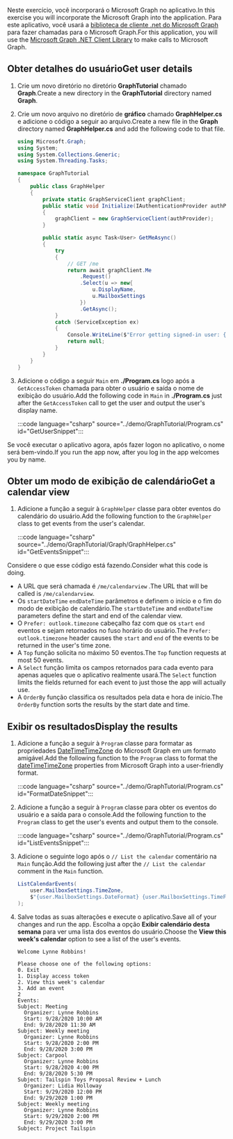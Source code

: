<!-- markdownlint-disable MD002 MD041 -->

<span data-ttu-id="b005d-101">Neste exercício, você incorporará o Microsoft Graph no aplicativo.</span><span class="sxs-lookup"><span data-stu-id="b005d-101">In this exercise you will incorporate the Microsoft Graph into the application.</span></span> <span data-ttu-id="b005d-102">Para este aplicativo, você usará a [biblioteca de cliente .net do Microsoft Graph](https://github.com/microsoftgraph/msgraph-sdk-dotnet) para fazer chamadas para o Microsoft Graph.</span><span class="sxs-lookup"><span data-stu-id="b005d-102">For this application, you will use the [Microsoft Graph .NET Client Library](https://github.com/microsoftgraph/msgraph-sdk-dotnet) to make calls to Microsoft Graph.</span></span>

## <a name="get-user-details"></a><span data-ttu-id="b005d-103">Obter detalhes do usuário</span><span class="sxs-lookup"><span data-stu-id="b005d-103">Get user details</span></span>

1. <span data-ttu-id="b005d-104">Crie um novo diretório no diretório **GraphTutorial** chamado **Graph**.</span><span class="sxs-lookup"><span data-stu-id="b005d-104">Create a new directory in the **GraphTutorial** directory named **Graph**.</span></span>
1. <span data-ttu-id="b005d-105">Crie um novo arquivo no diretório de **gráfico** chamado **GraphHelper.cs** e adicione o código a seguir ao arquivo.</span><span class="sxs-lookup"><span data-stu-id="b005d-105">Create a new file in the **Graph** directory named **GraphHelper.cs** and add the following code to that file.</span></span>

    ```csharp
    using Microsoft.Graph;
    using System;
    using System.Collections.Generic;
    using System.Threading.Tasks;

    namespace GraphTutorial
    {
        public class GraphHelper
        {
            private static GraphServiceClient graphClient;
            public static void Initialize(IAuthenticationProvider authProvider)
            {
                graphClient = new GraphServiceClient(authProvider);
            }

            public static async Task<User> GetMeAsync()
            {
                try
                {
                    // GET /me
                    return await graphClient.Me
                        .Request()
                        .Select(u => new{
                            u.DisplayName,
                            u.MailboxSettings
                        })
                        .GetAsync();
                }
                catch (ServiceException ex)
                {
                    Console.WriteLine($"Error getting signed-in user: {ex.Message}");
                    return null;
                }
            }
        }
    }
    ```

1. <span data-ttu-id="b005d-106">Adicione o código a seguir `Main` em **./Program.cs** logo após a `GetAccessToken` chamada para obter o usuário e saída o nome de exibição do usuário.</span><span class="sxs-lookup"><span data-stu-id="b005d-106">Add the following code in `Main` in **./Program.cs** just after the `GetAccessToken` call to get the user and output the user's display name.</span></span>

    :::code language="csharp" source="../demo/GraphTutorial/Program.cs" id="GetUserSnippet":::

<span data-ttu-id="b005d-107">Se você executar o aplicativo agora, após fazer logon no aplicativo, o nome será bem-vindo.</span><span class="sxs-lookup"><span data-stu-id="b005d-107">If you run the app now, after you log in the app welcomes you by name.</span></span>

## <a name="get-a-calendar-view"></a><span data-ttu-id="b005d-108">Obter um modo de exibição de calendário</span><span class="sxs-lookup"><span data-stu-id="b005d-108">Get a calendar view</span></span>

1. <span data-ttu-id="b005d-109">Adicione a função a seguir à `GraphHelper` classe para obter eventos do calendário do usuário.</span><span class="sxs-lookup"><span data-stu-id="b005d-109">Add the following function to the `GraphHelper` class to get events from the user's calendar.</span></span>

    :::code language="csharp" source="../demo/GraphTutorial/Graph/GraphHelper.cs" id="GetEventsSnippet":::

<span data-ttu-id="b005d-110">Considere o que esse código está fazendo.</span><span class="sxs-lookup"><span data-stu-id="b005d-110">Consider what this code is doing.</span></span>

- <span data-ttu-id="b005d-111">A URL que será chamada é `/me/calendarview` .</span><span class="sxs-lookup"><span data-stu-id="b005d-111">The URL that will be called is `/me/calendarview`.</span></span>
- <span data-ttu-id="b005d-112">Os `startDateTime` `endDateTime` parâmetros e definem o início e o fim do modo de exibição de calendário.</span><span class="sxs-lookup"><span data-stu-id="b005d-112">The `startDateTime` and `endDateTime` parameters define the start and end of the calendar view.</span></span>
- <span data-ttu-id="b005d-113">O `Prefer: outlook.timezone` cabeçalho faz com que os `start` `end` eventos e sejam retornados no fuso horário do usuário.</span><span class="sxs-lookup"><span data-stu-id="b005d-113">The `Prefer: outlook.timezone` header causes the `start` and `end` of the events to be returned in the user's time zone.</span></span>
- <span data-ttu-id="b005d-114">A `Top` função solicita no máximo 50 eventos.</span><span class="sxs-lookup"><span data-stu-id="b005d-114">The `Top` function requests at most 50 events.</span></span>
- <span data-ttu-id="b005d-115">A `Select` função limita os campos retornados para cada evento para apenas aqueles que o aplicativo realmente usará.</span><span class="sxs-lookup"><span data-stu-id="b005d-115">The `Select` function limits the fields returned for each event to just those the app will actually use.</span></span>
- <span data-ttu-id="b005d-116">A `OrderBy` função classifica os resultados pela data e hora de início.</span><span class="sxs-lookup"><span data-stu-id="b005d-116">The `OrderBy` function sorts the results by the start date and time.</span></span>

## <a name="display-the-results"></a><span data-ttu-id="b005d-117">Exibir os resultados</span><span class="sxs-lookup"><span data-stu-id="b005d-117">Display the results</span></span>

1. <span data-ttu-id="b005d-118">Adicione a função a seguir à `Program` classe para formatar as propriedades [DateTimeTimeZone](/graph/api/resources/datetimetimezone?view=graph-rest-1.0) do Microsoft Graph em um formato amigável.</span><span class="sxs-lookup"><span data-stu-id="b005d-118">Add the following function to the `Program` class to format the [dateTimeTimeZone](/graph/api/resources/datetimetimezone?view=graph-rest-1.0) properties from Microsoft Graph into a user-friendly format.</span></span>

    :::code language="csharp" source="../demo/GraphTutorial/Program.cs" id="FormatDateSnippet":::

1. <span data-ttu-id="b005d-119">Adicione a função a seguir à `Program` classe para obter os eventos do usuário e a saída para o console.</span><span class="sxs-lookup"><span data-stu-id="b005d-119">Add the following function to the `Program` class to get the user's events and output them to the console.</span></span>

    :::code language="csharp" source="../demo/GraphTutorial/Program.cs" id="ListEventsSnippet":::

1. <span data-ttu-id="b005d-120">Adicione o seguinte logo após o `// List the calendar` comentário na `Main` função.</span><span class="sxs-lookup"><span data-stu-id="b005d-120">Add the following just after the `// List the calendar` comment in the `Main` function.</span></span>

    ```csharp
    ListCalendarEvents(
        user.MailboxSettings.TimeZone,
        $"{user.MailboxSettings.DateFormat} {user.MailboxSettings.TimeFormat}"
    );
    ```

1. <span data-ttu-id="b005d-121">Salve todas as suas alterações e execute o aplicativo.</span><span class="sxs-lookup"><span data-stu-id="b005d-121">Save all of your changes and run the app.</span></span> <span data-ttu-id="b005d-122">Escolha a opção **Exibir calendário desta semana** para ver uma lista dos eventos do usuário.</span><span class="sxs-lookup"><span data-stu-id="b005d-122">Choose the **View this week's calendar** option to see a list of the user's events.</span></span>

    ```Shell
    Welcome Lynne Robbins!

    Please choose one of the following options:
    0. Exit
    1. Display access token
    2. View this week's calendar
    3. Add an event
    2
    Events:
    Subject: Meeting
      Organizer: Lynne Robbins
      Start: 9/28/2020 10:00 AM
      End: 9/28/2020 11:30 AM
    Subject: Weekly meeting
      Organizer: Lynne Robbins
      Start: 9/28/2020 2:00 PM
      End: 9/28/2020 3:00 PM
    Subject: Carpool
      Organizer: Lynne Robbins
      Start: 9/28/2020 4:00 PM
      End: 9/28/2020 5:30 PM
    Subject: Tailspin Toys Proposal Review + Lunch
      Organizer: Lidia Holloway
      Start: 9/29/2020 12:00 PM
      End: 9/29/2020 1:00 PM
    Subject: Weekly meeting
      Organizer: Lynne Robbins
      Start: 9/29/2020 2:00 PM
      End: 9/29/2020 3:00 PM
    Subject: Project Tailspin
    ```
